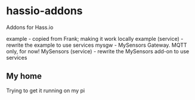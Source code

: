 # hassio-addons
Addons for Hass.io

example - copied from Frank; making it work locally
example (service) - rewrite the example to use services
mysgw - MySensors Gateway. MQTT only, for now!
MySensors (service) - rewrite the MySensors add-on to use services

## My home
Trying to get it running on my pi
